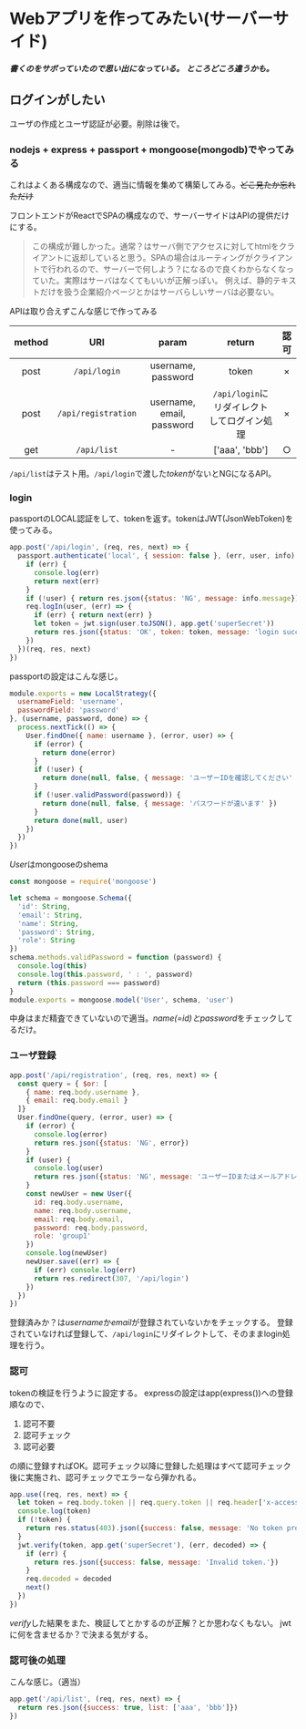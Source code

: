 # Webアプリを作ってみたい(サーバーサイド)

***書くのをサボっていたので思い出になっている。***
***ところどころ違うかも。***

## ログインがしたい

ユーザの作成とユーザ認証が必要。削除は後で。

### nodejs + express + passport + mongoose(mongodb)でやってみる

これはよくある構成なので、適当に情報を集めて構築してみる。~~どこ見たか忘れただけ~~

フロントエンドがReactでSPAの構成なので、サーバーサイドはAPIの提供だけにする。

>この構成が難しかった。通常？はサーバ側でアクセスに対してhtmlをクライアントに返却していると思う。SPAの場合はルーティングがクライアントで行われるので、サーバーで何しよう？になるので良くわからなくなっていた。実際はサーバはなくてもいいが正解っぽい。
例えば、静的テキストだけを扱う企業紹介ページとかはサーバらしいサーバは必要ない。

APIは取り合えずこんな感じで作ってみる

|method|URI|param|return|認可|
|:--:|:--:|:--:|:--:|:--:|
|post|`/api/login`|username, password|token|×|
|post|`/api/registration`|username, email, password|`/api/login`にリダイレクトしてログイン処理|×|
|get|`/api/list`|-|['aaa', 'bbb']|○|

`/api/list`はテスト用。`/api/login`で渡した*token*がないとNGになるAPI。

### login

passportのLOCAL認証をして、tokenを返す。tokenはJWT(JsonWebToken)を使ってみる。

```javascript
app.post('/api/login', (req, res, next) => {
  passport.authenticate('local', { session: false }, (err, user, info) => {
    if (err) {
      console.log(err)
      return next(err)
    }
    if (!user) { return res.json({status: 'NG', message: info.message}) }
    req.logIn(user, (err) => {
      if (err) { return next(err) }
      let token = jwt.sign(user.toJSON(), app.get('superSecret'))
      return res.json({status: 'OK', token: token, message: 'login success'})
    })
  })(req, res, next)
})
```

passportの設定はこんな感じ。

```javascript
module.exports = new LocalStrategy({
  usernameField: 'username',
  passwordField: 'password'
}, (username, password, done) => {
  process.nextTick(() => {
    User.findOne({ name: username }, (error, user) => {
      if (error) {
        return done(error)
      }
      if (!user) {
        return done(null, false, { message: 'ユーザーIDを確認してください' })
      }
      if (!user.validPassword(password)) {
        return done(null, false, { message: 'パスワードが違います' })
      }
      return done(null, user)
    })
  })
})
```

*User*はmongooseのshema

```javascript
const mongoose = require('mongoose')

let schema = mongoose.Schema({
  'id': String,
  'email': String,
  'name': String,
  'password': String,
  'role': String
})
schema.methods.validPassword = function (password) {
  console.log(this)
  console.log(this.password, ' : ', password)
  return (this.password === password)
}
module.exports = mongoose.model('User', schema, 'user')
```

中身はまだ精査できていないので適当。*name(=id)*と*password*をチェックしてるだけ。

### ユーザ登録

```javascript
app.post('/api/registration', (req, res, next) => {
  const query = { $or: [
    { name: req.body.username },
    { email: req.body.email }
  ]}
  User.findOne(query, (error, user) => {
    if (error) {
      console.log(error)
      return res.json({status: 'NG', error})
    }
    if (user) {
      console.log(user)
      return res.json({status: 'NG', message: 'ユーザーIDまたはメールアドレスが登録済みです'})
    }
    const newUser = new User({
      id: req.body.username,
      name: req.body.username,
      email: req.body.email,
      password: req.body.password,
      role: 'group1'
    })
    console.log(newUser)
    newUser.save((err) => {
      if (err) console.log(err)
      return res.redirect(307, '/api/login')
    })
  })
})
```

登録済みか？は*username*か*email*が登録されていないかをチェックする。
登録されていなければ登録して、`/api/login`にリダイレクトして、そのままlogin処理を行う。

### 認可

tokenの検証を行うように設定する。
expressの設定はapp(express())への登録順なので、

1. 認可不要
1. 認可チェック
1. 認可必要

の順に登録すればOK。認可チェック以降に登録した処理はすべて認可チェック後に実施され、認可チェックでエラーなら弾かれる。

```javascript
app.use((req, res, next) => {
  let token = req.body.token || req.query.token || req.header['x-access-token']
  console.log(token)
  if (!token) {
    return res.status(403).json({success: false, message: 'No token provided.'})
  }
  jwt.verify(token, app.get('superSecret'), (err, decoded) => {
    if (err) {
      return res.json({success: false, message: 'Invalid token.'})
    }
    req.decoded = decoded
    next()
  })
})
```

*verify*した結果をまた、検証してとかするのが正解？とか思わなくもない。
jwtに何を含ませるか？で決まる気がする。

### 認可後の処理

こんな感じ。（適当）

```javascript
app.get('/api/list', (req, res, next) => {
  return res.json({success: true, list: ['aaa', 'bbb']})
})
```